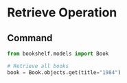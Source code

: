 # Retrieve Operation

## Command

```python
from bookshelf.models import Book

# Retrieve all books
book = Book.objects.get(title="1984")
